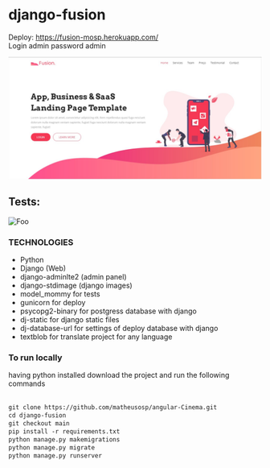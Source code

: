 # django-fusion
Deploy: https://fusion-mosp.herokuapp.com/
<br/>
Login
admin
password
admin

![Foo](https://raw.githubusercontent.com/matheusosp/django-fusion/main/Fusion.jpg)
<br/>
## Tests:<br/>
![Foo](https://raw.githubusercontent.com/matheusosp/django-fusion/main/fusion%20%E2%80%93%20test_views.py.jpg)

### TECHNOLOGIES
- Python
- Django (Web)
- django-adminlte2 (admin panel)
- django-stdimage (django images)
- model_mommy for tests
- gunicorn for deploy
- psycopg2-binary for postgress database with django
- dj-static for django static files
- dj-database-url for settings of deploy database with django
- textblob for translate project for any language

### To run locally

having python installed download the project and run the following commands

```

git clone https://github.com/matheusosp/angular-Cinema.git
cd django-fusion
git checkout main
pip install -r requirements.txt
python manage.py makemigrations
python manage.py migrate
python manage.py runserver

```
